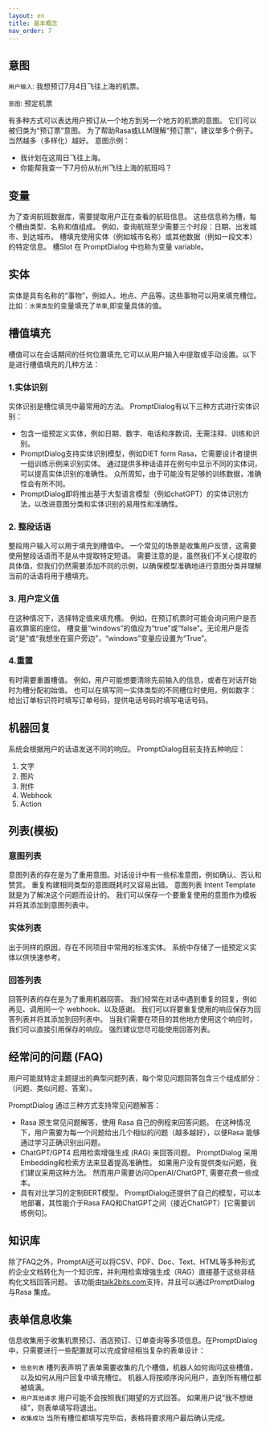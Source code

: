 ```yaml
---
layout: en
title: 基本概念
nav_order: 7
---
```

## 意图

`用户输入`:  我想预订7月4日飞往上海的机票。

`意图`: 预定机票

有多种方式可以表达用户预订从一个地方到另一个地方的机票的意图。 它们可以被归类为“预订票”意图。 为了帮助Rasa或LLM理解“预订票”，建议举多个例子。 当然越多（多样化）越好。
意图示例：
* 我计划在这周日飞往上海。
* 你能帮我查一下7月份从杭州飞往上海的航班吗？

## 变量
为了查询航班数据库，需要提取用户正在查看的航班信息。 这些信息称为槽，每个槽由类型、名称和值组成。 例如，查询航班至少需要三个时段：日期、出发城市、到达城市。 槽填充使用实体（例如城市名称）或其他数据（例如一段文本）的特定信息。 槽Slot 在 PromptDialog 中也称为变量 variable。

## 实体
实体是具有名称的“事物”，例如人、地点、产品等。这些事物可以用来填充槽位。
比如：`水果类型`的变量填充了`苹果`,即变量具体的值。

## 槽值填充
槽值可以在会话期间的任何位置填充,它可以从用户输入中提取或手动设置。以下是进行槽值填充的几种方法：

### 1.实体识别
实体识别是槽位填充中最常用的方法。 PromptDialog有以下三种方式进行实体识别：

* 包含一组预定义实体，例如日期、数字、电话和序数词，无需注释、训练和识别。
* PromptDialog支持实体识别模型，例如DIET form Rasa，它需要设计者提供一组训练示例来识别实体。 通过提供多种话语并在例句中显示不同的实体词，可以提高实体识别的准确性。 众所周知，由于可能没有足够的训练数据，准确性会有所不同。
* PromptDialog即将推出基于大型语言模型（例如chatGPT）的实体识别方法，以改进意图分类和实体识别的易用性和准确性。

### 2. 整段话语
整段用户输入可以用于填充到槽值中。 一个常见的场景是收集用户反馈，这需要使用整段话语而不是从中提取特定短语。 需要注意的是，虽然我们不关心提取的具体值，但我们仍然需要添加不同的示例，以确保模型准确地进行意图分类并理解当前的话语将用于槽填充。

### 3. 用户定义值
在这种情况下，选择特定值来填充槽。 例如，在预订机票时可能会询问用户是否喜欢靠窗的座位。 槽变量“windows”的值应为“true”或“false”。无论用户是否说“是”或“我想坐在窗户旁边”，“windows”变量应设置为“True”。

### 4.重置
有时需要重置槽值。 例如，用户可能想要清除先前输入的信息，或者在对话开始时为槽分配初始值。 也可以在填写同一实体类型的不同槽位时使用，例如数字：给出订单标识符时填写订单号码，提供电话号码时填写电话号码。

## 机器回复
系统会根据用户的话语发送不同的响应。 PromptDialog目前支持五种响应：
1. 文字
2. 图片
3. 附件
4. Webhook
5. Action

## 列表(模板) 

### 意图列表 
意图列表的存在是为了重用意图。对话设计中有一些标准意图，例如确认、否认和赞赏。 重复构建相同类型的意图既耗时又容易出错。 意图列表 
 Intent Template 就是为了解决这个问题而设计的。 我们可以保存一个要重复使用的意图作为模板并将其添加到意图列表中。

### 实体列表
出于同样的原因，存在不同项目中常用的标准实体。 系统中存储了一组预定义实体以供快速参考。

### 回答列表
回答列表的存在是为了重用机器回答。 我们经常在对话中遇到重复的回复，例如再见、调用同一个 webhook、以及感谢。 我们可以将要重复使用的响应保存为回答列表并将其添加到回列表中。 当我们需要在项目的其他地方使用这个响应时，我们可以直接引用保存的响应。 强烈建议您尽可能使用回答列表。

## 经常问的问题 (FAQ) 
用户可能就特定主题提出的典型问题列表，每个常见问题回答包含三个组成部分：（问题、类似问题、答案）。

PromptDialog 通过三种方式支持常见问题解答：
* Rasa 原生常见问题解答，使用 Rasa 自己的例程来回答问题。 在这种情况下，用户需要为每一个问题给出几个相似的问题（越多越好），以便Rasa 能够通过学习正确识别出问题。
* ChatGPT/GPT4 启用检索增强生成 (RAG) 来回答问题。 PromptDialog 采用Embedding和检索方法来显着提高准确性。 如果用户没有提供类似问题，我们建议采用这种方法。 然而用户需要访问OpenAI/ChatGPT, 需要花费一些成本。
* 具有对比学习的定制BERT模型。 PromptDialog还提供了自己的模型，可以本地部署，其性能介于Rasa FAQ和ChatGPT之间（接近ChatGPT）[它需要训练例句]。

## 知识库
除了FAQ之外，PromptAI还可以将CSV、PDF、Doc、Text、HTML等多种形式的企业文档转化为一个知识库，并利用检索增强生成（RAG）直接基于这些非结构化文档回答问题。 该功能由[talk2bits.com](talk2bits.com)支持，并且可以通过PromptDialog与Rasa 集成。

## 表单信息收集

信息收集用于收集机票预订、酒店预订、订单查询等多项信息。在PromptDialog中，只需要进行一些配置就可以完成曾经相当复杂的表单设计：
* `信息列表` 槽列表声明了表单需要收集的几个槽值，机器人如何询问这些槽值，以及如何从用户回复中填充槽位。 机器人将按顺序询问用户，直到所有槽位都被填满。
* `用户其他请求` 用户可能不会按照我们期望的方式回答。 如果用户说“我不想继续”，则表单填写将退出。
* `收集成功` 当所有槽位都填写完毕后，表格将要求用户最后确认完成。

